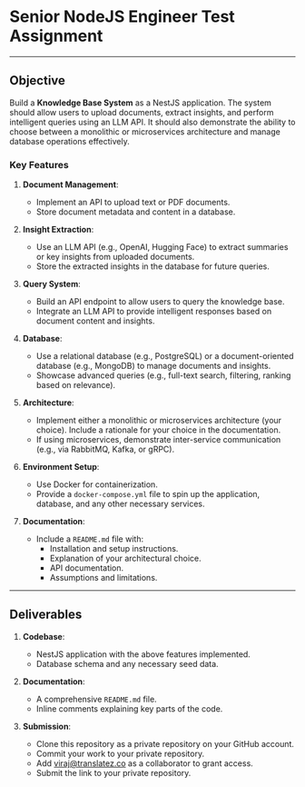 # Senior NodeJS Engineer Test Assignment

---

## Objective

Build a **Knowledge Base System** as a NestJS application. The system should allow users to upload documents, extract insights, and perform intelligent queries using an LLM API. It should also demonstrate the ability to choose between a monolithic or microservices architecture and manage database operations effectively.

### Key Features

1. **Document Management**:
   - Implement an API to upload text or PDF documents.
   - Store document metadata and content in a database.

2. **Insight Extraction**:
   - Use an LLM API (e.g., OpenAI, Hugging Face) to extract summaries or key insights from uploaded documents.
   - Store the extracted insights in the database for future queries.

3. **Query System**:
   - Build an API endpoint to allow users to query the knowledge base.
   - Integrate an LLM API to provide intelligent responses based on document content and insights.

4. **Database**:
   - Use a relational database (e.g., PostgreSQL) or a document-oriented database (e.g., MongoDB) to manage documents and insights.
   - Showcase advanced queries (e.g., full-text search, filtering, ranking based on relevance).

5. **Architecture**:
   - Implement either a monolithic or microservices architecture (your choice). Include a rationale for your choice in the documentation.
   - If using microservices, demonstrate inter-service communication (e.g., via RabbitMQ, Kafka, or gRPC).

6. **Environment Setup**:
   - Use Docker for containerization.
   - Provide a `docker-compose.yml` file to spin up the application, database, and any other necessary services.

7. **Documentation**:
   - Include a `README.md` file with:
     - Installation and setup instructions.
     - Explanation of your architectural choice.
     - API documentation.
     - Assumptions and limitations.

---

## Deliverables

1. **Codebase**:
   - NestJS application with the above features implemented.
   - Database schema and any necessary seed data.

2. **Documentation**:
   - A comprehensive `README.md` file.
   - Inline comments explaining key parts of the code.

3. **Submission**:
   - Clone this repository as a private repository on your GitHub account.
   - Commit your work to your private repository.
   - Add viraj@translatez.co as a collaborator to grant access.
   - Submit the link to your private repository.
